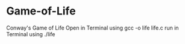 # Game-of-Life
Conway's Game of Life
Open in Terminal using gcc -o life life.c
run in Terminal using ./life
